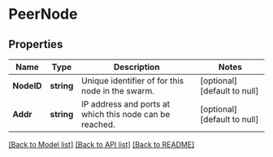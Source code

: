 # PeerNode

## Properties
Name | Type | Description | Notes
------------ | ------------- | ------------- | -------------
**NodeID** | **string** | Unique identifier of for this node in the swarm. | [optional] [default to null]
**Addr** | **string** | IP address and ports at which this node can be reached.  | [optional] [default to null]

[[Back to Model list]](../README.md#documentation-for-models) [[Back to API list]](../README.md#documentation-for-api-endpoints) [[Back to README]](../README.md)


